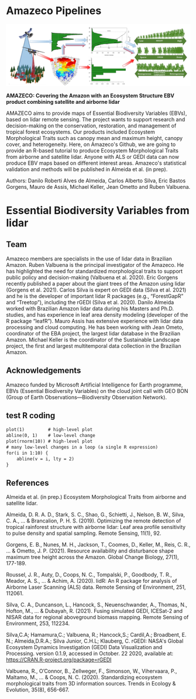 # Amazeco Pipelines

![](https://github.com/DRAAlmeida/AMAZECO/blob/main/AmazecoFigure.png)<br/>

**AMAZECO: Covering the Amazon with an Ecosystem Structure EBV product combining satellite and airborne lidar**

AMAZECO aims to provide maps of Essential Biodiversity Variables (EBVs), based on lidar remote sensing. The project wants to support research and decision-making on the conservation, restoration, and management of tropical forest ecosystems. Our products included Ecosystem Morphological Traits such as canopy mean and maximum height, canopy cover, and heterogeneity. Here, on Amazeco's Github, we are going to provide an R-based tutorial to produce Ecosystem Morphological Traits from airborne and satellite lidar. Anyone with ALS or GEDI data can now produce EBV maps based on different interest areas. Amazeco's statistical validation and methods will be published in Almeida et al. (in prep).
   
Authors: Danilo Roberti Alves de Almeida, Carlos Alberto Silva, Eric Bastos Gorgens, Mauro de Assis, Michael Keller, Jean Ometto and Ruben Valbuena.

# Essential Biodiversity Variables from lidar

## Team

Amazeco members are specialists in the use of lidar data in Brazilian Amazon. Ruben Valbuena is the principal investigator of the Amazeco. He has highlighted the need for standardized morphological traits to support public policy and decision-making (Valbuena et al. 2020). Eric Gorgens recently published a paper about the giant trees of the Amazon using lidar (Gorgens et al. 2021). Carlos Silva is expert on GEDI data (Silva et al. 2021) and he is the developer of important lidar R packages (e.g., “ForestGapR” and “Treetop”), including the rGEDI (Silva et al. 2020). Danilo Almeida worked with Brazilian Amazon lidar data during his Masters and Ph.D. studies, and has experience in leaf area density modeling (developer of the R package “leafR”). Mauro Assis has extensive experience with lidar data processing and cloud computing. He has been working with Jean Ometo, coordinator of the EBA project, the largest lidar database in the Brazilian Amazon. Michael Keller is the coordinator of the Sustainable Landscape project, the first and largest multitemporal data collection in the Brazilian Amazon. 

## Acknowledgements
Amazeco funded by Microsoft Artificial Intelligence for Earth programme, EBVs (Essential Biodiversity Variables) on the cloud joint call with
GEO BON (Group of Earth Observations—Biodiversity Observation Network).

## test R coding
```{r, test-plot}
plot(1)         # high-level plot
abline(0, 1)    # low-level change
plot(rnorm(10)) # high-level plot
# many low-level changes in a loop (a single R expression)
for(i in 1:10) {
    abline(v = i, lty = 2)
}
```

## References

Almeida et al. (in prep.) Ecosystem Morphological Traits from airborne and satellite lidar.

Almeida, D. R. A. D., Stark, S. C., Shao, G., Schietti, J., Nelson, B. W., Silva, C. A., ... & Brancalion, P. H. S. (2019). Optimizing the remote detection of tropical rainforest structure with airborne lidar: Leaf area profile sensitivity to pulse density and spatial sampling. Remote Sensing, 11(1), 92.

Gorgens, E. B., Nunes, M. H., Jackson, T., Coomes, D., Keller, M., Reis, C. R., ... & Ometto, J. P. (2021). Resource availability and disturbance shape maximum tree height across the Amazon. Global Change Biology, 27(1), 177-189.

Roussel, J. R., Auty, D., Coops, N. C., Tompalski, P., Goodbody, T. R., Meador, A. S., ... & Achim, A. (2020). lidR: An R package for analysis of Airborne Laser Scanning (ALS) data. Remote Sensing of Environment, 251, 112061.

Silva, C. A., Duncanson, L., Hancock, S., Neuenschwander, A., Thomas, N., Hofton, M., ... & Dubayah, R. (2021). Fusing simulated GEDI, ICESat-2 and NISAR data for regional aboveground biomass mapping. Remote Sensing of Environment, 253, 112234.

Silva,C.A; Hamamura,C.; Valbuena, R.; Hancock,S.; Cardil,A.; Broadbent, E. N.; Almeida,D.R.A.; Silva Junior, C.H.L; Klauberg, C. rGEDI: NASA's Global Ecosystem Dynamics Investigation (GEDI) Data Visualization and Processing. version 0.1.9, accessed in October. 22 2020, available at: https://CRAN.R-project.org/package=rGEDI

Valbuena, R., O’Connor, B., Zellweger, F., Simonson, W., Vihervaara, P., Maltamo, M., ... & Coops, N. C. (2020). Standardizing ecosystem morphological traits from 3D information sources. Trends in Ecology & Evolution, 35(8), 656-667.



